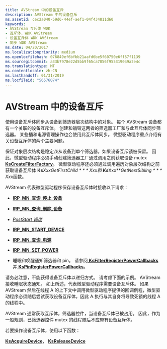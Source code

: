 ```yaml
---
title: AVStream 中的设备互斥
description: AVStream 中的设备互斥
ms.assetid: cec2a040-59d6-44ef-aef1-04f434811d60
keywords:
- AVStream 互斥体 WDK
- 互斥体，WDK AVStream
- 设备互斥体 WDK AVStream
- 同步 WDK AVStream
ms.date: 04/20/2017
ms.localizationpriority: medium
ms.openlocfilehash: 076849ef6bfbb21aafd6be5f60750e6ff57f1139
ms.sourcegitcommit: a33b7978e22d5bb9f65ca7056f955319049a2e4c
ms.translationtype: MT
ms.contentlocale: zh-CN
ms.lasthandoff: 01/31/2019
ms.locfileid: "56576074"
---
```

# <a name="device-mutex-in-avstream"></a>AVStream 中的设备互斥





使用设备互斥体同步从设备到筛选器层次结构中的对象。 每个 AVStream 设备都有一个关联的设备互斥体。 创建和销毁这两者的筛选器工厂和与此互斥体同步筛选器。 某些插和电源管理操作也会使用此互斥体同步。 微型驱动程序重点介绍有关设备互斥体的两个主要问题。

保证对象层次结构是稳定*仅*从设备到单个筛选器，如果设备互斥锁被保留。 因此，微型驱动程序必须手动创建筛选器工厂通过调用之前获取设备 mutex [ **KsCreateFilterFactory**](https://msdn.microsoft.com/library/windows/hardware/ff561650)。 微型驱动程序还必须通过调用遍历对象层次结构之前获取设备互斥体 **Ks***Xxx***GetFirstChild * * * Xxx*和 **Ks***Xxx***GetNextSibling * * * Xxx*函数。

AVStream 代表微型驱动程序保存设备互斥体时接收以下请求：

-   [**IRP\_MN\_查询\_停止\_设备**](https://msdn.microsoft.com/library/windows/hardware/ff551725)

-   [**IRP\_MN\_查询\_删除\_设备**](https://msdn.microsoft.com/library/windows/hardware/ff551705)

-   [*PostStart 调度*](https://msdn.microsoft.com/library/windows/hardware/ff554284)

-   [**IRP\_MN\_START\_DEVICE**](https://msdn.microsoft.com/library/windows/hardware/ff551749)

-   [**IRP\_MN\_查询\_电源**](https://msdn.microsoft.com/library/windows/hardware/ff551699)

-   [**IRP\_MN\_SET\_POWER**](https://msdn.microsoft.com/library/windows/hardware/ff551744)

-   睡眠和唤醒通知筛选器和 pin。 请参阅[ **KsFilterRegisterPowerCallbacks** ](https://msdn.microsoft.com/library/windows/hardware/ff562550)并[ **KsPinRegisterPowerCallbacks**](https://msdn.microsoft.com/library/windows/hardware/ff563525)。

请务必注意，不能获得设备互斥体以递归方式。 请考虑下面的示例。 AVStream 接收睡眠状态通知。 如上所述，代表微型驱动程序需要设备互斥体。 如果 AVStream 然后在线程 A 的上下文中调用微型驱动程序提供的回调例程，微型驱动程序必须随后尝试获取设备互斥体，因此 A.执行与其自身将导致死锁的线程 A 的线程中。

AVStream 通常获取互斥体，筛选器控件，当设备互斥体已被占用。 因此，作为一般规则，已筛选器控件 mutex 的线程随后不应带有设备互斥体。

若要操作设备互斥体，使用以下函数：

[**KsAcquireDevice**](https://msdn.microsoft.com/library/windows/hardware/ff560911)， [ **KsReleaseDevice**](https://msdn.microsoft.com/library/windows/hardware/ff566783)

 

 




